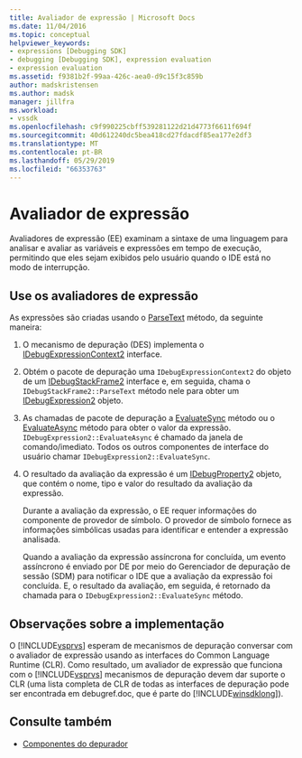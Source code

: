 ```yaml
---
title: Avaliador de expressão | Microsoft Docs
ms.date: 11/04/2016
ms.topic: conceptual
helpviewer_keywords:
- expressions [Debugging SDK]
- debugging [Debugging SDK], expression evaluation
- expression evaluation
ms.assetid: f9381b2f-99aa-426c-aea0-d9c15f3c859b
author: madskristensen
ms.author: madsk
manager: jillfra
ms.workload:
- vssdk
ms.openlocfilehash: c9f990225cbff539281122d21d4773f6611f694f
ms.sourcegitcommit: 40d612240dc5bea418cd27fdacdf85ea177e2df3
ms.translationtype: MT
ms.contentlocale: pt-BR
ms.lasthandoff: 05/29/2019
ms.locfileid: "66353763"
---
```

# <a name="expression-evaluator"></a>Avaliador de expressão
Avaliadores de expressão (EE) examinam a sintaxe de uma linguagem para analisar e avaliar as variáveis e expressões em tempo de execução, permitindo que eles sejam exibidos pelo usuário quando o IDE está no modo de interrupção.

## <a name="use-expression-evaluators"></a>Use os avaliadores de expressão
 As expressões são criadas usando o [ParseText](../../extensibility/debugger/reference/idebugexpressioncontext2-parsetext.md) método, da seguinte maneira:

1. O mecanismo de depuração (DES) implementa o [IDebugExpressionContext2](../../extensibility/debugger/reference/idebugexpressioncontext2.md) interface.

2. Obtém o pacote de depuração uma `IDebugExpressionContext2` do objeto de um [IDebugStackFrame2](../../extensibility/debugger/reference/idebugstackframe2.md) interface e, em seguida, chama o `IDebugStackFrame2::ParseText` método nele para obter um [IDebugExpression2](../../extensibility/debugger/reference/idebugexpression2.md) objeto.

3. As chamadas de pacote de depuração a [EvaluateSync](../../extensibility/debugger/reference/idebugexpression2-evaluatesync.md) método ou o [EvaluateAsync](../../extensibility/debugger/reference/idebugexpression2-evaluateasync.md) método para obter o valor da expressão. `IDebugExpression2::EvaluateAsync` é chamado da janela de comando/imediato. Todos os outros componentes de interface do usuário chamar `IDebugExpression2::EvaluateSync`.

4. O resultado da avaliação da expressão é um [IDebugProperty2](../../extensibility/debugger/reference/idebugproperty2.md) objeto, que contém o nome, tipo e valor do resultado da avaliação da expressão.

   Durante a avaliação da expressão, o EE requer informações do componente de provedor de símbolo. O provedor de símbolo fornece as informações simbólicas usadas para identificar e entender a expressão analisada.

   Quando a avaliação da expressão assíncrona for concluída, um evento assíncrono é enviado por DE por meio do Gerenciador de depuração de sessão (SDM) para notificar o IDE que a avaliação da expressão foi concluída. E, o resultado da avaliação, em seguida, é retornado da chamada para o `IDebugExpression2::EvaluateSync` método.

## <a name="implementation-notes"></a>Observações sobre a implementação
 O [!INCLUDE[vsprvs](../../code-quality/includes/vsprvs_md.md)] esperam de mecanismos de depuração conversar com o avaliador de expressão usando as interfaces do Common Language Runtime (CLR). Como resultado, um avaliador de expressão que funciona com o [!INCLUDE[vsprvs](../../code-quality/includes/vsprvs_md.md)] mecanismos de depuração devem dar suporte o CLR (uma lista completa de CLR de todas as interfaces de depuração pode ser encontrada em debugref.doc, que é parte do [!INCLUDE[winsdklong](../../deployment/includes/winsdklong_md.md)]).

## <a name="see-also"></a>Consulte também
- [Componentes do depurador](../../extensibility/debugger/debugger-components.md)